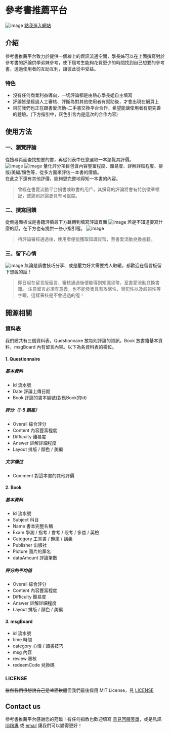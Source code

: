 # 參考書推薦平台
![image](https://user-images.githubusercontent.com/63833544/215646605-b6bfff17-7f71-44eb-878c-59f5376daa30.png)
[點我進入網站](https://study-guides.dstw.dev/)
## 介紹
參考書推薦平台致力於提供一個線上的資訊流通空間，學長姊可以在上面撰寫對於參考書的評論供學弟妹參考，使下屆考生能夠花費更少的時間找到自己想要的參考書，透過使用者的互助互利，讓彼此從中受益。
### 特色
- 沒有任何商業利益導向，一切評論都是由熱心學長姐自主填寫
- 評論皆是經過人工審核、評斷為對其他使用者有幫助後，才會出現在網頁上
- 目前我們也正在跟書愛流動-二手書交換平台合作，希望能讓使用者有更完善的體驗。(下方指引中，灰色引言內是這次的合作內容)
## 使用方法
### 一、瀏覽評論
從搜尋頁面查找想要的書，再從列表中任意選取一本瀏覽其評價。<BR>
![image](https://user-images.githubusercontent.com/63833544/215644619-5a749dd2-d0cb-4fb7-b636-dd75f258365d.png)
![image](https://user-images.githubusercontent.com/63833544/215636154-d3d9ab72-04c4-4db3-b2da-00dbefe0dca7.png)
量化評分項目包含內容豐富程度、難易度、詳解詳細程度、排版/美編/顏色等，從多方面來評估一本書的價值。<BR>
在此之下還有其他評價，能夠更完整地得知一本書的內容。
>曾經在書愛流動平台捐書或取書的用戶，其撰寫的評論將會有特別徽章標記，使該則評論更具有可信度。
### 二、撰寫回饋
從側邊面板或是書籍評價最下方跳轉到填寫評論頁面
![image](https://user-images.githubusercontent.com/63833544/215637419-dfe80d3a-40e5-4d3a-9dda-d3ea5e151464.png)
若是不知道要寫什麼的話，在下方也有提供一些小指引喔。
![image](https://user-images.githubusercontent.com/63833544/215645422-87f49c00-a247-43c4-ba52-9a14eead3255.png)
>待評論審核通過後，使用者便能獲取知識貨幣，至書愛流動兌換書籍。
### 三、留下心情
![image](https://user-images.githubusercontent.com/63833544/215644426-575d99af-66df-4890-8254-4ec7fc184c62.png)
無論是讀書技巧分享、或是壓力好大需要找人取暖，都歡迎在留言板留下想說的話！
>即日起在留言版留言，審核通過後便能得到知識貨幣，至書愛流動兌換書籍。
注意留言必須有意義，也不能發表具有攻擊性、冒犯性以及歧視性等字眼，這樣審核是不會通過的喔！
## 開源相關
### 資料表
我們總共有三個資料表，Questionnaire 放每則評論的資訊，Book 放書籍基本資料，msgBoard 內有留言內容。以下為各資料表的欄位。
#### 1. Questionnaire 
##### 基本資料
* Id 流水號
* Date 評論上傳日期
* Book 評論的書本編號(對應Book的Id)

##### 評分（1-5 顆星）
* Overall 綜合評分 
* Content 內容豐富程度
* Difficulty 難易度
* Answer 詳解詳細程度
* Layout 排版 / 顏色 / 美編
##### 文字欄位
* Comment 對這本書的其他評價


#### 2. Book
##### 基本資料
* Id 流水號
* Subject 科目
* Name 書本完整名稱
* Exam 學測 / 指考 / 會考 / 段考 / 多益 / 英檢
* Category 工具書 / 題庫 / 講義
* Publisher 出版社
* Picture 圖片的黨名
* dataAmount 評論筆數
##### 評分的平均值
* Overall 綜合評分 
* Content 內容豐富程度
* Difficulty 難易度
* Answer 詳解詳細程度
* Layout 排版 / 顏色 / 美編

#### 3. msgBoard
- id 流水號
- time 時間
- category 心情 / 讀書技巧
- msg 內容
- review 審核
- redeemCode 兌換碼

### LICENSE
~~雖然我們很想說自己是啤酒軟體~~但我們最後採用 MIT License，見 [LICENSE](https://github.com/Today-Asked/Study-Guides-Recommendation/blob/main/LICENSE)
## Contact us
參考書推薦平台感謝您的蒞臨！有任何指教也歡迎填寫 [意見回饋表單](https://docs.google.com/forms/d/e/1FAIpQLSeViVaUA45k-oR1S5p593Mw2yjy55vACfNlcOCuwWN57kDwhw/viewform)，或是私訊 [IG粉專](https://www.instagram.com/study_guides_recommend/) 或 [email](mailto:study.guides.recommend@gmail.com) 讓我們可以變得更好！
